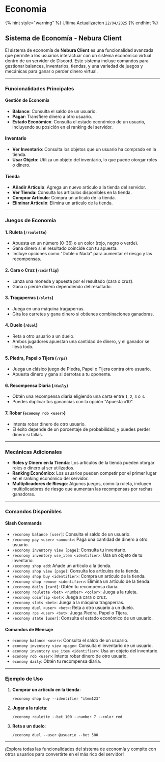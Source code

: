 # Economia

{% hint style="warning" %}
Ultima Actualizacion `22/04/2025`
{% endhint %}

## Sistema de Economía - Nebura Client

El sistema de economía de **Nebura Client** es una funcionalidad avanzada que permite a los usuarios interactuar con un sistema económico virtual dentro de un servidor de Discord. Este sistema incluye comandos para gestionar balances, inventarios, tiendas, y una variedad de juegos y mecánicas para ganar o perder dinero virtual.

***

### Funcionalidades Principales

#### Gestión de Economía

* **Balance**: Consulta el saldo de un usuario.
* **Pagar**: Transfiere dinero a otro usuario.
* **Estado Económico**: Consulta el estado económico de un usuario, incluyendo su posición en el ranking del servidor.

#### Inventario

* **Ver Inventario**: Consulta los objetos que un usuario ha comprado en la tienda.
* **Usar Objeto**: Utiliza un objeto del inventario, lo que puede otorgar roles o dinero.

#### Tienda

* **Añadir Artículo**: Agrega un nuevo artículo a la tienda del servidor.
* **Ver Tienda**: Consulta los artículos disponibles en la tienda.
* **Comprar Artículo**: Compra un artículo de la tienda.
* **Eliminar Artículo**: Elimina un artículo de la tienda.

***

### Juegos de Economía

#### 1. **Ruleta** (`/roulette`)

* Apuesta en un número (0-36) o un color (rojo, negro o verde).
* Gana dinero si el resultado coincide con tu apuesta.
* Incluye opciones como "Doble o Nada" para aumentar el riesgo y las recompensas.

#### 2. **Cara o Cruz** (`/coinflip`)

* Lanza una moneda y apuesta por el resultado (cara o cruz).
* Gana o pierde dinero dependiendo del resultado.

#### 3. **Tragaperras** (`/slots`)

* Juega en una máquina tragaperras.
* Gira los carretes y gana dinero si obtienes combinaciones ganadoras.

#### 4. **Duelo** (`/duel`)

* Reta a otro usuario a un duelo.
* Ambos jugadores apuestan una cantidad de dinero, y el ganador se lleva todo.

#### 5. **Piedra, Papel o Tijera** (`/rps`)

* Juega un clásico juego de Piedra, Papel o Tijera contra otro usuario.
* Apuesta dinero y gana si derrotas a tu oponente.

#### 6. **Recompensa Diaria** (`/daily`)

* Obtén una recompensa diaria eligiendo una carta entre `1`, `2`, `3` o `4`.
* Puedes duplicar tus ganancias con la opción "Apuesta x10".

#### 7. **Robar** (`economy rob <user>`)

* Intenta robar dinero de otro usuario.
* El éxito depende de un porcentaje de probabilidad, y puedes perder dinero si fallas.

***

### Mecánicas Adicionales

* **Roles y Dinero en la Tienda**: Los artículos de la tienda pueden otorgar roles o dinero al ser utilizados.
* **Ranking Económico**: Los usuarios pueden competir por el primer lugar en el ranking económico del servidor.
* **Multiplicadores de Riesgo**: Algunos juegos, como la ruleta, incluyen multiplicadores de riesgo que aumentan las recompensas por rachas ganadoras.

***

### Comandos Disponibles

#### Slash Commands

* `/economy balance [user]`: Consulta el saldo de un usuario.
* `/economy pay <user> <amount>`: Paga una cantidad de dinero a otro usuario.
* `/economy inventory view [page]`: Consulta tu inventario.
* `/economy inventory use_item <identifier>`: Usa un objeto de tu inventario.
* `/economy shop add`: Añade un artículo a la tienda.
* `/economy shop view [page]`: Consulta los artículos de la tienda.
* `/economy shop buy <identifier>`: Compra un artículo de la tienda.
* `/economy shop remove <identifier>`: Elimina un artículo de la tienda.
* `/economy daily [card]`: Obtén tu recompensa diaria.
* `/economy roulette <bet> <number> <color>`: Juega a la ruleta.
* `/economy coinflip <bet>`: Juega a cara o cruz.
* `/economy slots <bet>`: Juega a la máquina tragaperras.
* `/economy duel <user> <bet>`: Reta a otro usuario a un duelo.
* `/economy rps <user> <bet>`: Juega Piedra, Papel o Tijera.
* `/economy state [user]`: Consulta el estado económico de un usuario.

#### Comandos de Mensaje

* `economy balance <user>`: Consulta el saldo de un usuario.
* `economy inventory view <page>`: Consulta el inventario de un usuario.
* `economy inventory use_item <identifier>`: Usa un objeto del inventario.
* `economy rob <user>`: Intenta robar dinero de otro usuario.
* `economy daily`: Obtén tu recompensa diaria.

***

### Ejemplo de Uso

1.  **Comprar un artículo en la tienda**:

    `/economy shop buy --identifier "item123"`
2.  **Jugar a la ruleta**:

    `/economy roulette --bet 100 --number 7 --color red`
3.  **Reta a un duelo**:

    `/economy duel --user @usuario --bet 500`

***

¡Explora todas las funcionalidades del sistema de economía y compite con otros usuarios para convertirte en el más rico del servidor!&#x20;

